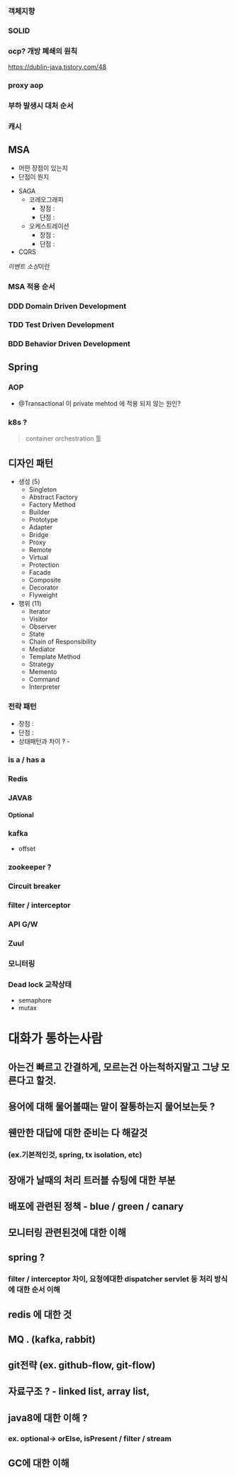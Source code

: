 
### 객체지향 
### SOLID

### ocp? 개방 폐쇄의 원칙

https://dublin-java.tistory.com/48


### proxy  aop



### 부하 발생시 대처 순서

### 캐시


## MSA
- 어떤 장점이 있는지
- 단점이 뭔지 

* SAGA
    * 코레오그래피
        * 장점 : 
        * 단점 : 
    * 오케스트레이션 
        * 장점 : 
        * 단점 : 
* CQRS


*이벤트 소싱*이란 

### MSA 적용 순서

### DDD Domain Driven Development
### TDD Test Driven Development
### BDD Behavior Driven Development

## Spring
### AOP

- @Transactional 이 private mehtod 에 적용 되지 않는 원인?

    
### k8s ?
> container orchestration 툴



## 디자인 패턴
- 생성 (5)	
    - Singleton 				
    - Abstract Factory		
    - Factory Method		
    - Builder				
    - Prototype				
    - Adapter 				
    - Bridge 				
    - Proxy 				
    - Remote 		
    - Virtual 	
    - Protection 
    - Facade	
    - Composite	
    - Decorator	
    - Flyweight	
- 행위 (11)	
    - Iterator	
    - Visitor	
    - Observer	
    - State		
    - Chain of Responsibility	
    - Mediator				
    - Template Method		
    - Strategy			
    - Memento			
    - Command 			
    - Interpreter		

### 전략 패턴
- 장점 :
- 단점 :
- 상태패턴과 차이 ? - 
### is a / has a


### Redis


### JAVA8
#### Optional

### kafka
- offset

### zookeeper ? 

### Circuit breaker



### filter / interceptor 

### API G/W

### Zuul

### 모니터링

### Dead lock 교착상태
- semaphore 
- mutax
   

# 대화가 통하는사람

## 아는건 빠르고 간결하게, 모르는건 아는척하지말고 그냥 모른다고 할것.
## 용어에 대해 물어볼때는 말이 잘통하는지 물어보는듯 ? 
## 웬만한 대답에 대한 준비는 다 해갈것 
### (ex.기본적인것, spring, tx isolation, etc)
## 장애가 날때의 처리  트러블 슈팅에 대한 부분 
## 배포에 관련된 정책 - blue / green / canary
## 모니터링 관련된것에 대한 이해
## spring ?  
### filter / interceptor 차이, 요청에대한 dispatcher servlet 등 처리 방식에 대한 순서 이해
## redis 에 대한 것 
## MQ . (kafka, rabbit)
## git전략 (ex. github-flow, git-flow)
## 자료구조 ? - linked list, array list, 
## java8에 대한 이해 ? 
### ex. optional-> orElse, isPresent / filter / stream 
## GC에 대한 이해
